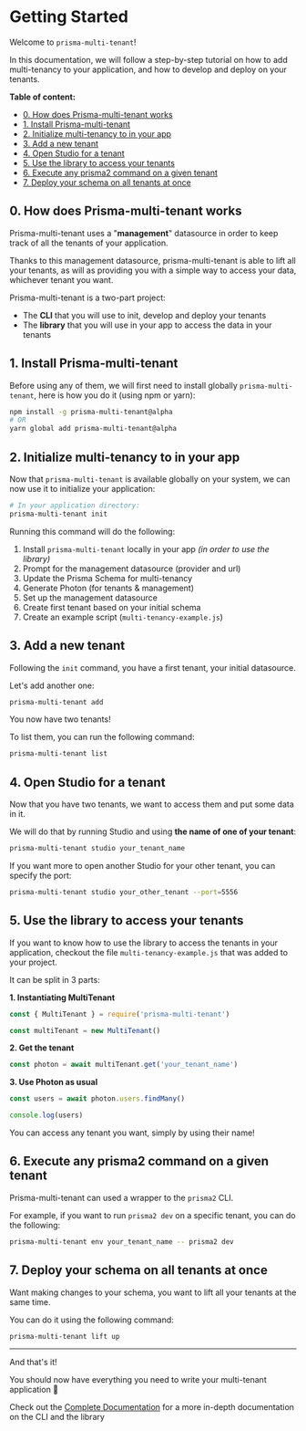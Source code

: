 # Getting Started

Welcome to `prisma-multi-tenant`!

In this documentation, we will follow a step-by-step tutorial on how to add multi-tenancy to your application, and how to develop and deploy on your tenants.

**Table of content:**

- [0. How does Prisma-multi-tenant works](#0-how-does-prisma-multi-tenant-works)
- [1. Install Prisma-multi-tenant](#1-install-prisma-multi-tenant)
- [2. Initialize multi-tenancy to in your app](#2-initialize-multi-tenancy-to-in-your-app)
- [3. Add a new tenant](#3-add-a-new-tenant)
- [4. Open Studio for a tenant](#4-open-studio-for-a-tenant)
- [5. Use the library to access your tenants](#5-use-the-library-to-access-your-tenants)
- [6. Execute any prisma2 command on a given tenant](#6-execute-any-prisma2-command-on-a-given-tenant)
- [7. Deploy your schema on all tenants at once](#7-deploy-your-schema-on-all-tenants-at-once)

## 0. How does Prisma-multi-tenant works

Prisma-multi-tenant uses a "**management**" datasource in order to keep track of all the tenants of your application.

Thanks to this management datasource, prisma-multi-tenant is able to lift all your tenants, as will as providing you with a simple way to access your data, whichever tenant you want.

Prisma-multi-tenant is a two-part project:

- The **CLI** that you will use to init, develop and deploy your tenants
- The **library** that you will use in your app to access the data in your tenants

## 1. Install Prisma-multi-tenant

Before using any of them, we will first need to install globally `prisma-multi-tenant`, here is how you do it (using npm or yarn):

```sh
npm install -g prisma-multi-tenant@alpha
# OR
yarn global add prisma-multi-tenant@alpha
```

## 2. Initialize multi-tenancy to in your app

Now that `prisma-multi-tenant` is available globally on your system, we can now use it to initialize your application:

```sh
# In your application directory:
prisma-multi-tenant init
```

Running this command will do the following:

1. Install `prisma-multi-tenant` locally in your app _(in order to use the library)_
2. Prompt for the management datasource (provider and url)
3. Update the Prisma Schema for multi-tenancy
4. Generate Photon (for tenants & management)
5. Set up the management datasource
6. Create first tenant based on your initial schema
7. Create an example script (`multi-tenancy-example.js`)

## 3. Add a new tenant

Following the `init` command, you have a first tenant, your initial datasource.

Let's add another one:

```sh
prisma-multi-tenant add
```

You now have two tenants!

To list them, you can run the following command:

```sh
prisma-multi-tenant list
```

## 4. Open Studio for a tenant

Now that you have two tenants, we want to access them and put some data in it.

We will do that by running Studio and using **the name of one of your tenant**:

```sh
prisma-multi-tenant studio your_tenant_name
```

If you want more to open another Studio for your other tenant, you can specify the port:

```sh
prisma-multi-tenant studio your_other_tenant --port=5556
```

## 5. Use the library to access your tenants

If you want to know how to use the library to access the tenants in your application, checkout the file `multi-tenancy-example.js` that was added to your project.

It can be split in 3 parts:

**1. Instantiating MultiTenant**

```js
const { MultiTenant } = require('prisma-multi-tenant')

const multiTenant = new MultiTenant()
```

**2. Get the tenant**

```js
const photon = await multiTenant.get('your_tenant_name')
```

**3. Use Photon as usual**

```js
const users = await photon.users.findMany()

console.log(users)
```

You can access any tenant you want, simply by using their name!

## 6. Execute any prisma2 command on a given tenant

Prisma-multi-tenant can used a wrapper to the `prisma2` CLI.

For example, if you want to run `prisma2 dev` on a specific tenant, you can do the following:

```sh
prisma-multi-tenant env your_tenant_name -- prisma2 dev
```

## 7. Deploy your schema on all tenants at once

Want making changes to your schema, you want to lift all your tenants at the same time.

You can do it using the following command:

```sh
prisma-multi-tenant lift up
```

---

And that's it!

You should now have everything you need to write your multi-tenant application 🥳

Check out the [Complete Documentation](/docs/Complete_Documentation.md) for a more in-depth documentation on the CLI and the library
